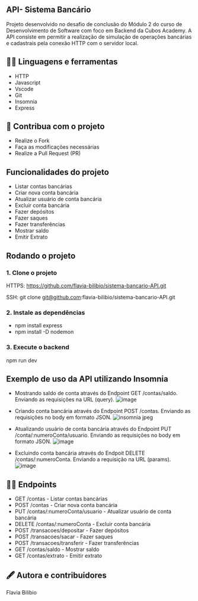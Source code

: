 ## API- Sistema Bancário

Projeto desenvolvido no desafio de conclusão do Módulo 2 do curso de Desenvolvimento de Software com foco em Backend da Cubos Academy.
A API consiste em permitir a realização de simulação de operações bancárias e cadastrais pela conexão HTTP com o servidor local.

## 👩‍🔧 Linguagens e ferramentas 
- HTTP
- Javascript
- Vscode
- Git
- Insomnia
- Express

## 🚩 Contribua com o projeto
- Realize o Fork
- Faça as modificações necessárias
- Realize a Pull Request (PR)

## Funcionalidades do projeto
- Listar contas bancárias
- Criar nova conta bancária
- Atualizar usuário de conta bancária
- Excluir conta bancária
- Fazer depósitos
- Fazer saques
- Fazer transferências
- Mostrar saldo
- Emitir Extrato

## Rodando o projeto
### 1. Clone o projeto

HTTPS:
https://github.com/flavia-bilibio/sistema-bancario-API.git

SSH:
git clone git@github.com:flavia-bilibio/sistema-bancario-API.git

### 2. Instale as dependências
- npm install express
- npm install -D nodemon

### 3. Execute o backend
npm run dev

## Exemplo de uso da API utilizando Insomnia
- Mostrando saldo de conta através do Endpoint GET /contas/saldo. Enviando as requisições na URL (query).
![image](https://github.com/flavia-bilibio/sistema-bancario-API/assets/141366732/7c42b8a5-343c-4115-a8a9-b26f1b5c16e2)

- Criando conta bancária através do Endpoint POST /contas. Enviando as requisições no body em formato JSON.
![insomnia jpeg](https://github.com/flavia-bilibio/sistema-bancario-API/assets/141366732/86965795-e0cd-4bfa-b448-160e2ce87279)

- Atualizando usuário de conta bancária através do Endpoint PUT /conta/:numeroConta/usuario. Enviando as requisições no body em formato JSON.
![image](https://github.com/flavia-bilibio/sistema-bancario-API/assets/141366732/761d58fc-a622-41e3-abd9-0bede00fc38d)

- Excluindo conta bancária através do Endpoit DELETE /contas/:numeroConta. Enviando a requisição na URL (params).
![image](https://github.com/flavia-bilibio/sistema-bancario-API/assets/141366732/0ca85961-2ac0-4b6d-8057-da97051f530f)

## 👩‍💻 Endpoints
- GET /contas - Listar contas bancárias
- POST /contas - Criar nova conta bancária
- PUT /contas/:numeroConta/usuario - Atualizar usuário de conta bancária
- DELETE /contas/:numeroConta - Excluir conta bancária
- POST /transacoes/depositar - Fazer depósitos
- POST /transacoes/sacar - Fazer saques
- POST /transacoes/transferir - Fazer transferências
- GET /contas/saldo - Mostrar saldo
- GET /contas/extrato - Emitir extrato

## 🖋️ Autora e contribuidores
Flavia Bilibio
